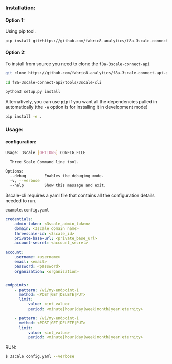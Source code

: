 ### Installation:

#### Option 1:
Using pip tool.
```bash
pip install git+https://github.com/fabric8-analytics/f8a-3scale-connect-api.git#subdirectory=tools/3scale-cli
```

#### Option 2:
To install from source you need to clone the `f8a-3scale-connect-api`
```bash
git clone https://github.com/fabric8-analytics/f8a-3scale-connect-api.git
```
```bash
cd f8a-3scale-connect-api/tools/3scale-cli
```
```bash
python3 setup.py install
```
Alternatively, you can use  `pip`  if you want all the dependencies pulled in automatically (the  `-e`  option is for installing it in  development mode)
```bash
pip install -e .
```

### Usage:
#### configuration:
```bash
Usage: 3scale [OPTIONS] CONFIG_FILE

  Three Scale Command line tool.

Options:
  --debug        Enables the debuging mode.
  -v, --verbose
  --help         Show this message and exit.
```
3scale-cli requires a yaml file that contains all the configuration details needed to run.

`example.config.yaml`
```yaml
credentials:
    admin-token: <3scale_admin_token>
    domain: <3scale_domain_name>
    threescale-id: <3scale_id>
    private-base-url: <private_base_url>
    account-secret: <account_secret>

account:
    username: <username>
    email: <email>
    password: <password>
    organization: <organization>


endpoints:
    - pattern: /v1/my-endpoint-1
      method: <POST|GET|DELETE|PUT>
      limit:
          value: <int_value>
          period: <minute|hour|day|week|month|year|eternity>

    - pattern: /v1/my-endpoint-1
      method: <POST|GET|DELETE|PUT>
      limit:
          value: <int_value>
          period: <minute|hour|day|week|month|year|eternity>
```

RUN:
```bash
$ 3scale config.yaml --verbose
```

